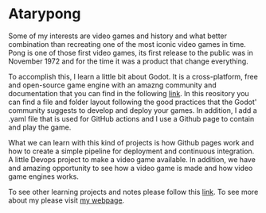 # Atarypong

Some of my interests are video games and history and what better combination than recreating one of the most iconic video games in time. Pong is one of those first video games, its first release to the public was in November 1972 and for the time it was a product that change everything. 

To accomplish this, I learn a little bit about Godot. It is a cross-platform, free and open-source game engine with an amazng community and documentation that you can find in the following [link](https://godotengine.org/). In this reository you can find a file and folder layout following the good practices that the Godot' community suggests to develop and deploy your games. In addition, I add a .yaml file that is used for GitHub actions and I use a Github page to contain and play the game.

What we can learn with this kind of projects is how Github pages work and how to create a simple pipeline for deployment and continuous integration. A little Devops project to make a video game available. In addition, we have and amazing opportunity to see how a video game is made and how video game engines works.

To see other learning projects and notes please follow this [link](https://imdiego.dev/projects/projects/notes).
To see more about my please visit [my webpage](https://imdiego.dev/).
